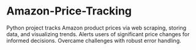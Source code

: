 # Amazon-Price-Tracking
Python project tracks Amazon product prices via web scraping, storing data, and visualizing trends. Alerts users of significant price changes for informed decisions. Overcame challenges with robust error handling.
